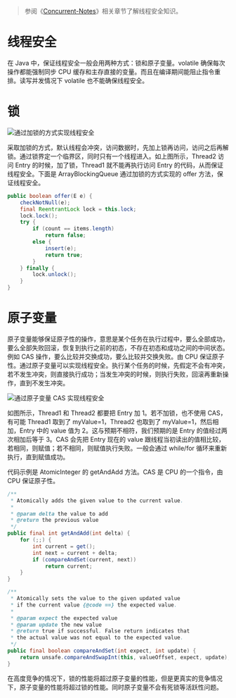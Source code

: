 > 参阅《[Concurrent-Notes](https://github.com/wx-chevalier/Concurrent-Notes?q=线程安全)》相关章节了解线程安全知识。

# 线程安全

在 Java 中，保证线程安全一般会用两种方式：锁和原子变量。volatile 确保每次操作都能强制同步 CPU 缓存和主存直接的变量。而且在编译期间能阻止指令重排。读写并发情况下 volatile 也不能确保线程安全。

# 锁

![通过加锁的方式实现线程安全](https://assets.ng-tech.icu/superbed/2021/07/22/60f92c625132923bf8d6fd1a.jpg)

采取加锁的方式，默认线程会冲突，访问数据时，先加上锁再访问，访问之后再解锁。通过锁界定一个临界区，同时只有一个线程进入。如上图所示，Thread2 访问 Entry 的时候，加了锁，Thread1 就不能再执行访问 Entry 的代码，从而保证线程安全。下面是 ArrayBlockingQueue 通过加锁的方式实现的 offer 方法，保证线程安全。

```java
public boolean offer(E e) {
    checkNotNull(e);
    final ReentrantLock lock = this.lock;
    lock.lock();
    try {
        if (count == items.length)
            return false;
        else {
            insert(e);
            return true;
        }
    } finally {
        lock.unlock();
    }
}
```

# 原子变量

原子变量能够保证原子性的操作，意思是某个任务在执行过程中，要么全部成功，要么全部失败回滚，恢复到执行之前的初态，不存在初态和成功之间的中间状态。例如 CAS 操作，要么比较并交换成功，要么比较并交换失败。由 CPU 保证原子性。通过原子变量可以实现线程安全。执行某个任务的时候，先假定不会有冲突，若不发生冲突，则直接执行成功；当发生冲突的时候，则执行失败，回滚再重新操作，直到不发生冲突。

![通过原子变量 CAS 实现线程安全](https://assets.ng-tech.icu/superbed/2021/07/22/60f92eb75132923bf8de26e1.jpg)

如图所示，Thread1 和 Thread2 都要把 Entry 加 1。若不加锁，也不使用 CAS，有可能 Thread1 取到了 myValue=1，Thread2 也取到了 myValue=1，然后相加，Entry 中的 value 值为 2。这与预期不相符，我们预期的是 Entry 的值经过两次相加后等于 3。CAS 会先把 Entry 现在的 value 跟线程当初读出的值相比较，若相同，则赋值；若不相同，则赋值执行失败。一般会通过 while/for 循环来重新执行，直到赋值成功。

代码示例是 AtomicInteger 的 getAndAdd 方法。CAS 是 CPU 的一个指令，由 CPU 保证原子性。

```java
/**
 * Atomically adds the given value to the current value.
 *
 * @param delta the value to add
 * @return the previous value
 */
public final int getAndAdd(int delta) {
    for (;;) {
        int current = get();
        int next = current + delta;
        if (compareAndSet(current, next))
            return current;
    }
}

/**
 * Atomically sets the value to the given updated value
 * if the current value {@code ==} the expected value.
 *
 * @param expect the expected value
 * @param update the new value
 * @return true if successful. False return indicates that
 * the actual value was not equal to the expected value.
 */
public final boolean compareAndSet(int expect, int update) {
    return unsafe.compareAndSwapInt(this, valueOffset, expect, update);
}
```

在高度竞争的情况下，锁的性能将超过原子变量的性能，但是更真实的竞争情况下，原子变量的性能将超过锁的性能。同时原子变量不会有死锁等活跃性问题。
